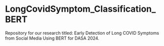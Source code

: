 # LongCovidSymptom_Classification_BERT
Repository for our research titled: Early Detection of Long COVID Symptoms from Social Media Using BERT for DASA 2024.
